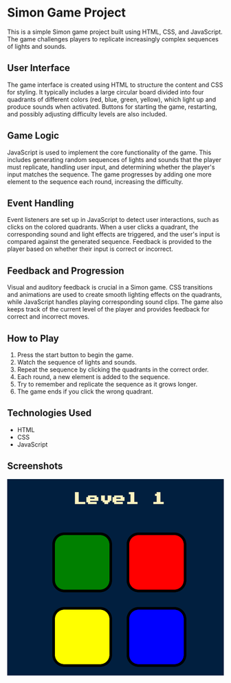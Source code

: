 # Simon Game Project

This is a simple Simon game project built using HTML, CSS, and JavaScript. The game challenges players to replicate increasingly complex sequences of lights and sounds.

## User Interface
The game interface is created using HTML to structure the content and CSS for styling. It typically includes a large circular board divided into four quadrants of different colors (red, blue, green, yellow), which light up and produce sounds when activated. Buttons for starting the game, restarting, and possibly adjusting difficulty levels are also included.

## Game Logic
JavaScript is used to implement the core functionality of the game. This includes generating random sequences of lights and sounds that the player must replicate, handling user input, and determining whether the player's input matches the sequence. The game progresses by adding one more element to the sequence each round, increasing the difficulty.

## Event Handling
Event listeners are set up in JavaScript to detect user interactions, such as clicks on the colored quadrants. When a user clicks a quadrant, the corresponding sound and light effects are triggered, and the user's input is compared against the generated sequence. Feedback is provided to the player based on whether their input is correct or incorrect.

## Feedback and Progression
Visual and auditory feedback is crucial in a Simon game. CSS transitions and animations are used to create smooth lighting effects on the quadrants, while JavaScript handles playing corresponding sound clips. The game also keeps track of the current level of the player and provides feedback for correct and incorrect moves.

## How to Play
1. Press the start button to begin the game.
2. Watch the sequence of lights and sounds.
3. Repeat the sequence by clicking the quadrants in the correct order.
4. Each round, a new element is added to the sequence.
5. Try to remember and replicate the sequence as it grows longer.
6. The game ends if you click the wrong quadrant.

## Technologies Used
- HTML
- CSS
- JavaScript

## Screenshots
![Simon Game Screenshot](screenshot.png)
